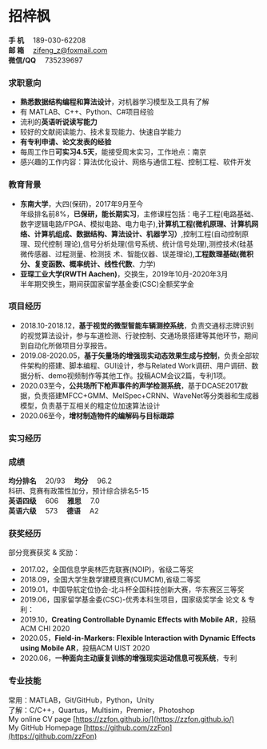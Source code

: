 # 招梓枫
**手   机**&emsp; 189-030-62208  
**邮   箱**&emsp; [zifeng_z@foxmail.com](zifeng_z@foxmail.com)  
**微信/QQ**&emsp; 735239697  

### 求职意向
* **熟悉数据结构编程和算法设计**，对机器学习模型及工具有了解 
* 有 MATLAB、C++、Python、C#项目经验
* 流利的**英语听说读写能力**
* 较好的文献阅读能力、技术复现能力、快速自学能力
* **有专利申请、论文发表的经验**
* 每周工作日**可实习4.5天**，能接受周末实习，工作地点：南京
* 感兴趣的工作内容：算法优化设计、网络与通信工程、控制工程、软件开发

### 教育背景
* **东南大学**，大四(保研)，2017年9月至今  
年级排名前8%，**已保研，能长期实习**，主修课程包括：电子工程(电路基础、数字逻辑电路/FPGA、模拟电路、电力电子),**计算机工程(微机原理、计算机网络、计算机组成、数据结构、算法设计、机器学习）**,控制工程(自动控制原理、现代控制 理论),信号分析处理(信号系统、统计信号处理),测控技术(硅基微传感器、过程测量、检测技 术、智能仪器、误差理论),**工程数理基础(微积分、复变函数、概率统计、线性代数**、力学) 
* **亚琛工业大学(RWTH Aachen)**，交换生，2019年10月-2020年3月  
半年期交换生，期间获国家留学基金委(CSC)全额奖学金  

### 项目经历
* 2018.10-2018.12，**基于视觉的微型智能车辆测控系统**，负责交通标志牌识别的视觉算法设计，参与车道检测、行驶控制、交通场景搭建等其他环节，期间到自动化所做项目分享报告。
* 2019.08-2020.05，**基于矢量场的增强现实动态效果生成与控制**，负责全部软件架构的搭建、脚本编程、GUI设计，参与Related Work调研、用户调研、数据分析、demo视频制作等其他工作。投稿ACM会议2篇，专利1项。
* 2020.03至今，**公共场所下枪声事件的声学检测系统**，基于DCASE2017数据，负责搭建MFCC+GMM、MelSpec+CRNN、WaveNet等分类器和生成器模型，负责基于互相关的粗定位加速算法设计
* 2020.06至今，**增材制造物件的编解码与目标跟踪**

### 实习经历

### 成绩
**均分排名**&emsp; 20/93&emsp; **均分**&emsp; 96.2  
科研、竞赛有政策性加分，预计综合排名5-15  
**英语四级**&emsp; 606&emsp; **雅思**&emsp; 7.0  
**英语六级**&emsp; 573&emsp; **德语**&emsp; A2  

### 获奖经历
部分竞赛获奖 & 奖励：  
* 2017.02，全国信息学奥林匹克联赛(NOIP)，省级二等奖
* 2018.09，全国大学生数学建模竞赛(CUMCM),省级二等奖
* 2019.01，中国导航定位协会-北斗杯全国科技创新大赛，华东赛区三等奖
* 2019.06，国家留学基金委(CSC)-优秀本科生项目，国家级奖学金
论文 & 专利：  
* 2019.10，**Creating Controllable Dynamic Effects with Mobile AR**，投稿ACM CHI 2020
* 2020.05，**Field-in-Markers: Flexible Interaction with Dynamic Effects using Mobile AR**，投稿ACM UIST 2020
* 2020.06，**一种面向主动康复训练的增强现实运动信息可视系统**，专利  



### 专业技能
常用：MATLAB，Git/GitHub，Python，Unity  
了解：C/C++，Quartus，Multisim，Premier，Photoshop  
My online CV page [https://zzfon.github.io/](https://zzfon.github.io/)  
My GitHub Homepage	[https://github.com/zzFon](https://github.com/zzFon)
